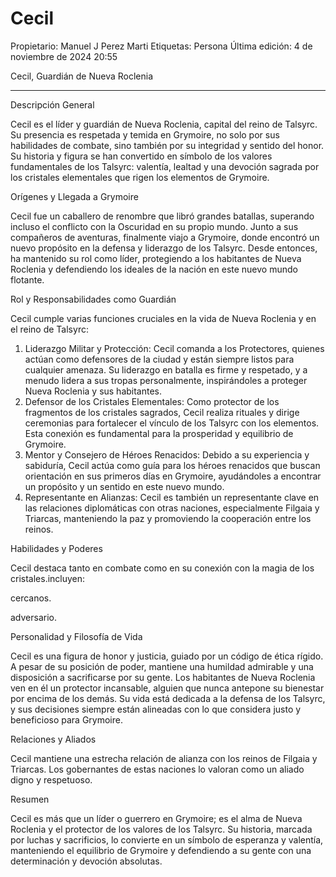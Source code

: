 # Cecil

Propietario: Manuel J Perez Marti
Etiquetas: Persona
Última edición: 4 de noviembre de 2024 20:55

Cecil, Guardián de Nueva Roclenia

---

Descripción General

Cecil es el líder y guardián de Nueva Roclenia, capital del reino de Talsyrc. Su presencia es respetada y temida en Grymoire, no solo por sus habilidades de combate, sino también por su integridad y sentido del honor. Su historia y figura se han convertido en símbolo de los valores fundamentales de los Talsyrc: valentía, lealtad y una devoción sagrada por los cristales elementales que rigen los elementos de Grymoire.

Orígenes y Llegada a Grymoire

Cecil fue un caballero de renombre que libró grandes batallas, superando incluso el conflicto con la Oscuridad en su propio mundo. Junto a sus compañeros de aventuras, finalmente viajo a Grymoire, donde encontró un nuevo propósito en la defensa y liderazgo de los Talsyrc. Desde entonces, ha mantenido su rol como líder, protegiendo a los habitantes de Nueva Roclenia y defendiendo los ideales de la nación en este nuevo mundo flotante.

Rol y Responsabilidades como Guardián

Cecil cumple varias funciones cruciales en la vida de Nueva Roclenia y en el reino de Talsyrc:

1. Liderazgo Militar y Protección: Cecil comanda a los Protectores, quienes actúan como defensores de la ciudad y están siempre listos para cualquier amenaza. Su liderazgo en batalla es firme y respetado, y a menudo lidera a sus tropas personalmente, inspirándoles a proteger Nueva Roclenia y sus habitantes.
2. Defensor de los Cristales Elementales: Como protector de los fragmentos de los cristales sagrados, Cecil realiza rituales y dirige ceremonias para fortalecer el vínculo de los Talsyrc con los elementos. Esta conexión es fundamental para la prosperidad y equilibrio de Grymoire.
3. Mentor y Consejero de Héroes Renacidos: Debido a su experiencia y sabiduría, Cecil actúa como guía para los héroes renacidos que buscan orientación en sus primeros días en Grymoire, ayudándoles a encontrar un propósito y un sentido en este nuevo mundo.
4. Representante en Alianzas: Cecil es también un representante clave en las relaciones diplomáticas con otras naciones, especialmente Filgaia y Triarcas, manteniendo la paz y promoviendo la cooperación entre los reinos.

Habilidades y Poderes

Cecil destaca tanto en combate como en su conexión con la magia de los cristales.incluyen:

cercanos.

adversario.

Personalidad y Filosofía de Vida

Cecil es una figura de honor y justicia, guiado por un código de ética rígido. A pesar de su posición de poder, mantiene una humildad admirable y una disposición a sacrificarse por su gente. Los habitantes de Nueva Roclenia ven en él un protector incansable, alguien que nunca antepone su bienestar por encima de los demás. Su vida está dedicada a la defensa de los Talsyrc, y sus decisiones siempre están alineadas con lo que considera justo y beneficioso para Grymoire.

Relaciones y Aliados

Cecil mantiene una estrecha relación de alianza con los reinos de Filgaia y Triarcas. Los gobernantes de estas naciones lo valoran como un aliado digno y respetuoso.

Resumen

Cecil es más que un líder o guerrero en Grymoire; es el alma de Nueva Roclenia y el protector de los valores de los Talsyrc. Su historia, marcada por luchas y sacrificios, lo convierte en un símbolo de esperanza y valentía, manteniendo el equilibrio de Grymoire y defendiendo a su gente con una determinación y devoción absolutas.